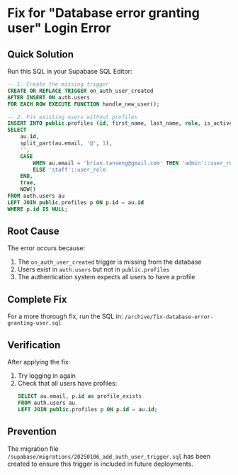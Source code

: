 # Fix for "Database error granting user" Login Error

## Quick Solution

Run this SQL in your Supabase SQL Editor:

```sql
-- 1. Create the missing trigger
CREATE OR REPLACE TRIGGER on_auth_user_created
AFTER INSERT ON auth.users
FOR EACH ROW EXECUTE FUNCTION handle_new_user();

-- 2. Fix existing users without profiles
INSERT INTO public.profiles (id, first_name, last_name, role, is_active, created_at)
SELECT 
    au.id,
    split_part(au.email, '@', 1),
    '',
    CASE 
        WHEN au.email = 'brian.tanseng@gmail.com' THEN 'admin'::user_role
        ELSE 'staff'::user_role
    END,
    true,
    NOW()
FROM auth.users au
LEFT JOIN public.profiles p ON p.id = au.id
WHERE p.id IS NULL;
```

## Root Cause

The error occurs because:
1. The `on_auth_user_created` trigger is missing from the database
2. Users exist in `auth.users` but not in `public.profiles`
3. The authentication system expects all users to have a profile

## Complete Fix

For a more thorough fix, run the SQL in:
`/archive/fix-database-error-granting-user.sql`

## Verification

After applying the fix:
1. Try logging in again
2. Check that all users have profiles:
   ```sql
   SELECT au.email, p.id as profile_exists
   FROM auth.users au
   LEFT JOIN public.profiles p ON p.id = au.id;
   ```

## Prevention

The migration file `/supabase/migrations/20250106_add_auth_user_trigger.sql` has been created to ensure this trigger is included in future deployments.